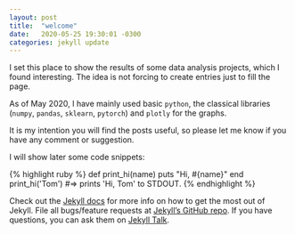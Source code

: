 ```yaml
---
layout: post
title:  "welcome"
date:   2020-05-25 19:30:01 -0300
categories: jekyll update
---
```

I set this place to show the results of some data analysis projects, which I found interesting. The idea is not forcing to create entries just to fill the page.


As of May 2020, I have mainly used basic `python`, the classical libraries (`numpy`, `pandas`, `sklearn`, `pytorch`) and  `plotly` for the graphs.  


It is my intention you will find the posts useful, so please let me know if you have any comment or suggestion.

I will show later some code snippets:

{% highlight ruby %}
def print_hi(name)
  puts "Hi, #{name}"
end
print_hi('Tom')
#=> prints 'Hi, Tom' to STDOUT.
{% endhighlight %}

Check out the [Jekyll docs][jekyll-docs] for more info on how to get the most out of Jekyll. File all bugs/feature requests at [Jekyll’s GitHub repo][jekyll-gh]. If you have questions, you can ask them on [Jekyll Talk][jekyll-talk].

[jekyll-docs]: https://jekyllrb.com/docs/home
[jekyll-gh]:   https://github.com/jekyll/jekyll
[jekyll-talk]: https://talk.jekyllrb.com/
